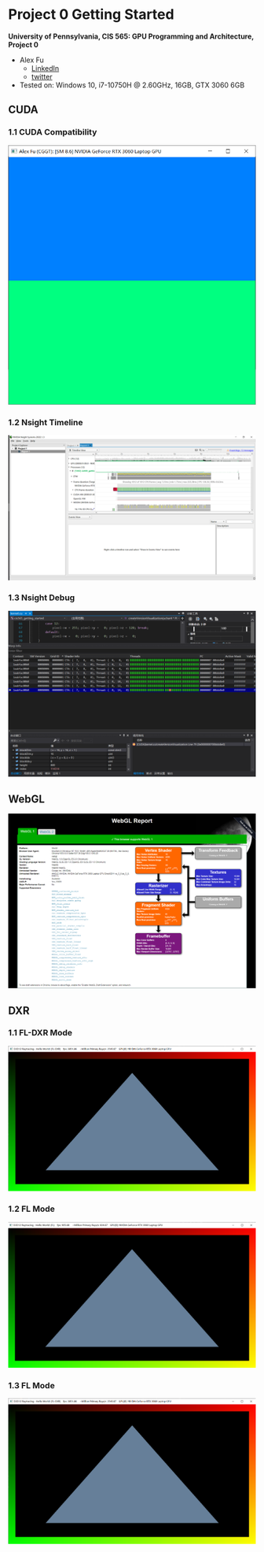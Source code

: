 Project 0 Getting Started
====================

**University of Pennsylvania, CIS 565: GPU Programming and Architecture, Project 0**

* Alex Fu
  * [LinkedIn](https://www.linkedin.com/in/alex-fu-b47b67238/)
  * [twitter](https://twitter.com/AlexFu8304)
* Tested on: Windows 10, i7-10750H @ 2.60GHz, 16GB, GTX 3060 6GB

## CUDA

### 1.1 CUDA Compatibility

![My modified CUDA program](images/cuda.png)

### 1.2 Nsight Timeline

![The nsight timeline](images/nsight-timeline.png)

### 1.3 Nsight Debug

![The nsight debug demonstration](images/nsight-debug.png)

## WebGL

![My machine's webgl compatibility](images/WebGL-Report.png)

## DXR

### 1.1 FL-DXR Mode

![FL-DXR](images/fl-dxr.png)

### 1.2 FL Mode

![FL](images/fl.png)

### 1.3 FL Mode

![FL](images/fl-dxr.png)